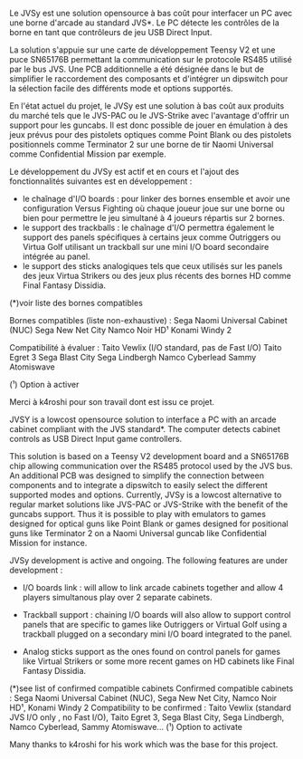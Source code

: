 Le JVSy est une solution opensource à bas coût  pour interfacer un PC avec une borne d'arcade au standard JVS*. Le PC détecte les contrôles de la borne en tant que contrôleurs de jeu USB Direct Input.

La solution s'appuie sur une carte de développement Teensy V2 et une puce SN65176B permettant la communication sur le protocole RS485 utilisé par le bus JVS. Une PCB additionnelle a été désignée dans le but de simplifier le raccordement des composants et d'intégrer un dipswitch pour la sélection facile des différents mode et options supportés.

En l'état actuel du projet, le JVSy est une solution à bas coût aux produits du marché tels que le JVS-PAC ou le JVS-Strike avec l'avantage d'offrir un support pour les guncabs. Il est donc possible de jouer en émulation à des jeux prévus pour des pistolets optiques comme Point Blank ou des pistolets positionnels comme Terminator 2 sur une borne de tir Naomi Universal comme Confidential Mission par exemple.

Le développement du JVSy est actif et en cours et l'ajout des fonctionnalités suivantes est en développement :
- le chaînage d'I/O boards : pour linker des bornes ensemble et avoir une configuration Versus Fighting où chaque joueur joue sur une borne ou bien pour permettre le jeu simultané à 4 joueurs répartis sur 2 bornes.
- le support des trackballs : le chaînage d'I/O permettra également le support des panels spécifiques à certains jeux comme Outriggers ou Virtua Golf utilisant un trackball sur une mini I/O board secondaire intégrée au panel.
- le support des sticks analogiques tels que ceux utilisés sur les panels des jeux Virtua Strikers ou des jeux plus récents des bornes HD comme Final Fantasy Dissidia.



(*)voir liste des bornes compatibles

Bornes compatibles (liste non-exhaustive) :
Sega Naomi Universal Cabinet (NUC)
Sega New Net City
Namco Noir HD¹
Konami Windy 2

Compatibilité à évaluer :
Taito Vewlix (I/O standard, pas de Fast I/O)
Taito Egret 3
Sega Blast City
Sega Lindbergh
Namco Cyberlead
Sammy Atomiswave

(¹) Option à activer

Merci à k4roshi pour son travail dont est issu ce projet.


JVSY is a lowcost opensource solution to interface a PC with an arcade cabinet compliant with the JVS standard*. The computer detects cabinet controls as USB Direct Input game controllers.

This solution is based on a Teensy V2 development board and a SN65176B chip allowing communication over the RS485 protocol used by the JVS bus. An additional PCB was designed to simplify the connection between components and to integrate a dipswitch to easily select the different supported modes and options.
Currently, JVSy is a lowcost alternative to regular market solutions like JVS-PAC or JVS-Strike with the benefit of the guncabs support. Thus it is possible to play with emulators to games designed for optical guns like Point Blank or games designed for positional guns like Terminator 2 on a Naomi Universal guncab like Confidential Mission for instance.

JVSy development is active and ongoing. The following features are under development :

- I/O boards link : will allow to link arcade cabinets together and allow 4 players simultanous play over 2 separate cabinets.

- Trackball support : chaining I/O boards will also allow to support control panels that are specific to games like Outriggers or Virtual Golf using a trackball plugged on a secondary mini I/O board integrated to the panel.

- Analog sticks support as the ones found on control panels for games like Virtual Strikers or some more recent games on HD cabinets like Final Fantasy Dissidia.

(*)see list of confirmed compatible cabinets
Confirmed compatible cabinets :
Sega Naomi Universal Cabinet (NUC), Sega New Net City, Namco Noir HD¹, Konami Windy 2
Compatibility to be confirmed :
Taito Vewlix (standard JVS I/O only , no Fast I/O), Taito Egret 3, Sega Blast City, Sega Lindbergh, Namco Cyberlead, Sammy Atomiswave...
(¹) Option to activate

Many thanks to k4roshi for his work which was the base for this project.

